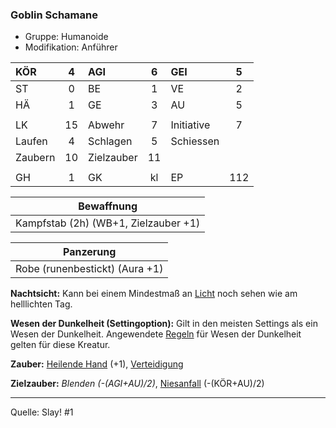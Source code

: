 ### Goblin Schamane

- Gruppe: Humanoide
- Modifikation: Anführer

| KÖR     |  4  | AGI        |  6  | GEI        |  5  |
| :------ | :-: | :--------- | :-: | :--------- | :-: |
| ST      |  0  | BE         |  1  | VE         |  2  |
| HÄ      |  1  | GE         |  3  | AU         |  5  |
|         |     |            |     |            |     |
| LK      | 15  | Abwehr     |  7  | Initiative |  7  |
| Laufen  |  4  | Schlagen   |  5  | Schiessen  |     |
| Zaubern | 10  | Zielzauber | 11  |            |     |
|         |     |            |     |            |     |
| GH      |  1  | GK         | kl  | EP         | 112 |

|              Bewaffnung              |
| :----------------------------------: |
| Kampfstab (2h) (WB+1, Zielzauber +1) |

|           Panzerung            |
| :----------------------------: |
| Robe (runenbestickt) (Aura +1) |

**Nachtsicht:** Kann bei einem Mindestmaß an [Licht](../../grw/zauber/licht.md) noch sehen wie am helllichten Tag.

**Wesen der Dunkelheit (Settingoption):** Gilt in den meisten Settings als ein Wesen der Dunkelheit. Angewendete [Regeln](../../grw/regeln-proben.md) für Wesen der Dunkelheit gelten für diese Kreatur.

**Zauber:** [Heilende Hand](../../grw/zauber/heilende-hand.md) (+1), [Verteidigung](../../grw/zauber/verteidigung.md)

**Zielzauber:** _Blenden (-(AGI+AU)/2)_, [Niesanfall](../../grw/zauber/niesanfall.md) (-(KÖR+AU)/2)

---

Quelle: Slay! #1

